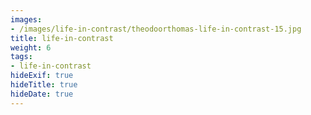```yaml
---
images:
- /images/life-in-contrast/theodoorthomas-life-in-contrast-15.jpg
title: life-in-contrast
weight: 6
tags:
- life-in-contrast
hideExif: true
hideTitle: true
hideDate: true
---
```

